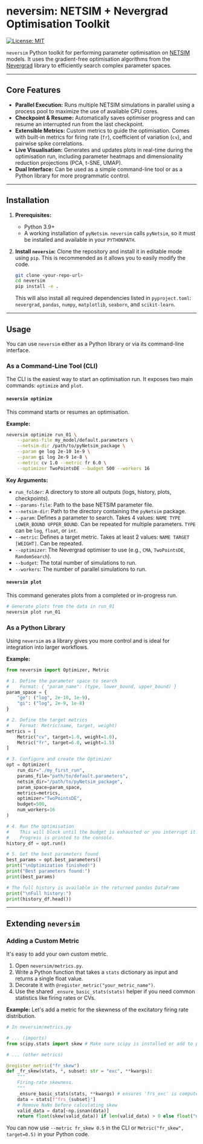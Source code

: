 # neversim: NETSIM + Nevergrad Optimisation Toolkit

[![License: MIT](https://img.shields.io/badge/License-MIT-yellow.svg)](https://opensource.org/licenses/MIT)

`neversim` Python toolkit for performing parameter optimisation on [NETSIM]([https://www.netsim.com/](https://github.com/mullerlab/NETSIM)) models. It uses the gradient-free optimisation algorithms from the [Nevergrad](https://facebookresearch.github.io/nevergrad/) library to efficiently search complex parameter spaces.

---

## Core Features

* **Parallel Execution:** Runs multiple NETSIM simulations in parallel using a process pool to maximize the use of available CPU cores.
* **Checkpoint & Resume:** Automatically saves optimiser progress and can resume an interrupted run from the last checkpoint.
* **Extensible Metrics:** Custom metrics to guide the optimisation. Comes with built-in metrics for firing rate (`fr`), coefficient of variation (`cv`), and pairwise spike correlations.
* **Live Visualisation:** Generates and updates plots in real-time during the optimisation run, including parameter heatmaps and dimensionality reduction projections (PCA, t-SNE, UMAP).
* **Dual Interface:** Can be used as a simple command-line tool or as a Python library for more programmatic control.

---

## Installation

1.  **Prerequisites:**
    * Python 3.9+
    * A working installation of `pyNetsim`. `neversim` calls `pyNetsim`, so it must be installed and available in your `PYTHONPATH`.

2.  **Install `neversim`:**
    Clone the repository and install it in editable mode using `pip`. This is recommended as it allows you to easily modify the code.

    ```bash
    git clone <your-repo-url>
    cd neversim
    pip install -e .
    ```

    This will also install all required dependencies listed in `pyproject.toml`: `nevergrad`, `pandas`, `numpy`, `matplotlib`, `seaborn`, and `scikit-learn`.

---

## Usage

You can use `neversim` either as a Python library or via its command-line interface.

### As a Command-Line Tool (CLI)

The CLI is the easiest way to start an optimisation run. It exposes two main commands: `optimize` and `plot`.

#### `neversim optimize`

This command starts or resumes an optimisation.

**Example:**

```bash
neversim optimize run_01 \
    --params-file my_model/default.parameters \
    --netsim-dir /path/to/pyNetsim_package \
    --param ge log 2e-10 1e-9 \
    --param gi log 2e-9 1e-8 \
    --metric cv 1.0 --metric fr 6.0 \
    --optimizer TwoPointsDE --budget 500 --workers 16
```

**Key Arguments:**
* `run_folder`: A directory to store all outputs (logs, history, plots, checkpoints).
* `--params-file`: Path to the base NETSIM parameter file.
* `--netsim-dir`: Path to the directory containing the `pyNetsim` package.
* `--param`: Defines a parameter to search. Takes 4 values: `NAME TYPE LOWER_BOUND UPPER_BOUND`. Can be repeated for multiple parameters. `TYPE` can be `log`, `float`, or `int`.
* `--metric`: Defines a target metric. Takes at least 2 values: `NAME TARGET [WEIGHT]`. Can be repeated.
* `--optimizer`: The Nevergrad optimiser to use (e.g., `CMA`, `TwoPointsDE`, `RandomSearch`).
* `--budget`: The total number of simulations to run.
* `--workers`: The number of parallel simulations to run.

#### `neversim plot`

This command generates plots from a completed or in-progress run.

```bash
# Generate plots from the data in run_01
neversim plot run_01
```

### As a Python Library

Using `neversim` as a library gives you more control and is ideal for integration into larger workflows.

**Example:**

```python
from neversim import Optimizer, Metric

# 1. Define the parameter space to search
#    Format: { "param_name": (type, lower_bound, upper_bound) }
param_space = {
    "ge": ("log", 2e-10, 1e-9),
    "gi": ("log", 2e-9, 1e-8)
}

# 2. Define the target metrics
#    Format: Metric(name, target, weight)
metrics = [
    Metric("cv", target=1.0, weight=1.0),
    Metric("fr", target=6.0, weight=1.5)
]

# 3. Configure and create the Optimizer
opt = Optimizer(
    run_dir="./my_first_run",
    params_file="path/to/default.parameters",
    netsim_dir="/path/to/pyNetsim_package",
    param_space=param_space,
    metrics=metrics,
    optimizer="TwoPointsDE",
    budget=500,
    num_workers=16
)

# 4. Run the optimisation
#    This will block until the budget is exhausted or you interrupt it.
#    Progress is printed to the console.
history_df = opt.run()

# 5. Get the best parameters found
best_params = opt.best_parameters()
print("\nOptimization finished!")
print("Best parameters found:")
print(best_params)

# The full history is available in the returned pandas DataFrame
print("\nFull history:")
print(history_df.head())
```

---

## Extending `neversim`

### Adding a Custom Metric

It's easy to add your own custom metric.

1.  Open `neversim/metrics.py`.
2.  Write a Python function that takes a `stats` dictionary as input and returns a single float value.
3.  Decorate it with `@register_metric("your_metric_name")`.
4.  Use the shared `_ensure_basic_stats(stats)` helper if you need common statistics like firing rates or CVs.

**Example:**
Let's add a metric for the skewness of the excitatory firing rate distribution.

```python
# In neversim/metrics.py

# ... (imports)
from scipy.stats import skew # Make sure scipy is installed or add to pyproject.toml

# ... (other metrics)

@register_metric("fr_skew")
def _fr_skew(stats, *, subset: str = "exc", **kwargs):
    """
    Firing-rate skewness.
    """
    _ensure_basic_stats(stats, **kwargs) # ensures 'frs_exc' is computed
    data = stats[f"frs_{subset}"]
    # Remove NaNs before calculating skew
    valid_data = data[~np.isnan(data)]
    return float(skew(valid_data)) if len(valid_data) > 0 else float("nan")

```

You can now use `--metric fr_skew 0.5` in the CLI or `Metric("fr_skew", target=0.5)` in your Python code.
